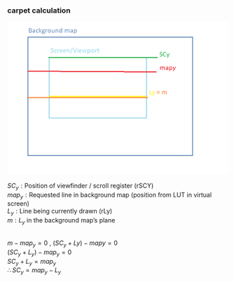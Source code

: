 ### carpet calculation

![Diagram image](Carpet_memory_diagram.png "Diagram")


$SC_y: \text{Position of viewfinder / scroll register (rSCY)}$\
$map_y: \text{Requested line in background map (position from LUT in virtual screen)}$\
$L_y: \text{Line being currently drawn (rLy)}$\
$m:L_y \text{ in the background map's plane}$


\
$m - map_y = 0$   ,   $(SC_y + Ly) - mapy = 0$\
$(SC_y + L_y) - map_y = 0$\
$SC_y + L_y = map_y$\
$\therefore SC_y = map_y - L_y$

